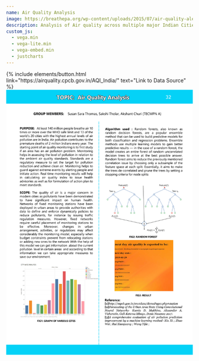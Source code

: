 ```yaml
---
name: Air Quality Analysis 
image: https://breathepa.org/wp-content/uploads/2015/07/air-quality-alert-4x3-1-1080x675.jpg
description: Analysis of Air quality across multiple major Indian Cities
custom_js:
  - vega.min
  - vega-lite.min
  - vega-embed.min
  - justcharts
---
```


<div class="right">
{% include elements/button.html link="https://airquality.cpcb.gov.in/AQI_India/" text="Link to Data Source" %}
</div>
<img src="../assets/images/fig27.png" alt="image"/>

